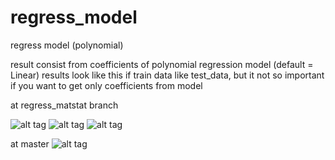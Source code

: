 # regress_model
regress model (polynomial) 

result consist from coefficients of polynomial regression model (default = Linear)
results look like this if train data like test_data, but it not so important if you want to get only coefficients from model

at regress_matstat branch

![alt tag](http://i74.fastpic.ru/big/2015/1203/08/701e1cabfdbb24405728c5a5e2cf6a08.png)
![alt tag](http://i74.fastpic.ru/big/2015/1203/63/2637d9de2d56c6dc253f1b7c5b497a63.png)
![alt tag](http://i74.fastpic.ru/big/2015/1203/1f/a69b64a3ffabf4c0048f8f8a44f1161f.png)


at master
![alt tag](http://i75.fastpic.ru/big/2015/1203/5e/43a2a730a86bd5150630e2c2ba8be45e.png)


